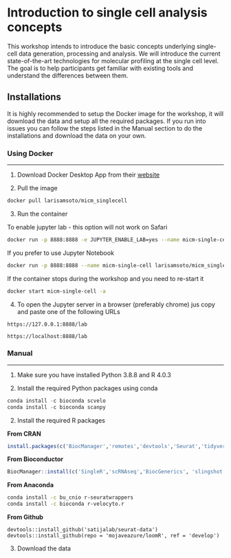 # Introduction to single cell analysis concepts

This workshop intends to introduce the basic concepts underlying single-cell data generation, processing and analysis. We will introduce the current state-of-the-art technologies for molecular profiling at the single cell level. The goal is to help participants get familiar with existing tools and understand the differences between them. 

## Installations

It is highly recommended to setup the Docker image for the workshop, it will download the data and setup all the required packages. If you run into issues you can follow the steps listed in the Manual section to do the installations and download the data on your own.

### Using Docker

---

1. Download Docker Desktop App from their [website](https://www.docker.com/products/docker-desktop)

2. Pull the image

```bash
docker pull larisamsoto/micm_singlecell
```
3. Run the container 

To enable jupyter lab - this option will not work on Safari

```bash
docker run -p 8888:8888 -e JUPYTER_ENABLE_LAB=yes --name micm-single-cell larisamsoto/micm_singlecell
```

If you prefer to use Jupyter Notebook

```bash
docker run -p 8888:8888 --name micm-single-cell larisamsoto/micm_singlecell
```

If the container stops during the workshop and you need to re-start it

```bash
docker start micm-single-cell -a
```

4. To open the Jupyter server in a browser (preferably chrome) jus copy and paste one of the following URLs

``
https://127.0.0.1:8888/lab 
``

``
https://localhost:8888/lab 
``

### Manual

---

1. Make sure you have installed Python 3.8.8 and R 4.0.3

2. Install the required Python packages using conda

```python
conda install -c bioconda scvelo 
conda install -c bioconda scanpy 
```

2. Install the required R packages 

**From CRAN**

```r
install.packages(c('BiocManager','remotes','devtools','Seurat','tidyverse','gprofiler2','data.table','patchwork','viridis','ggsci'))
```

**From Bioconductor**

```r
BiocManager::install(c('SingleR','scRNAseq','BiocGenerics', 'slingshot','limma','TENxBrainData')))
```

**From Anaconda**

```bash
conda install -c bu_cnio r-seuratwrappers 
conda install -c bioconda r-velocyto.r 
```

**From Github**

```
devtools::install_github('satijalab/seurat-data')
devtools::install_github(repo = 'mojaveazure/loomR', ref = 'develop')
```

3. Download the data

